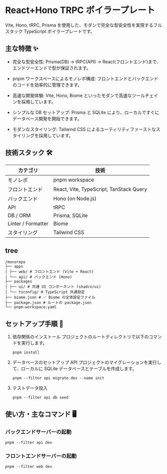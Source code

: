 # React+Hono TRPC ボイラープレート

Vite, Hono, tRPC, Prisma を使用した、モダンで完全な型安全性を実現するフルスタック TypeScript ボイラープレートです。

## 主な特徴 ✨

- 完全な型安全性: Prisma(DB) -> tRPC(API) -> React(フロントエンド)まで、エンドツーエンドで型が保証されます。

- pnpm ワークスペースによるモノレポ構成: フロントエンドとバックエンドのコードを効率的に管理できます。

- 高速な開発体験: Vite, Hono, Biome といったモダンで高速なツールチェインを採用しています。

- シンプルな DB セットアップ: Prisma と SQLite により、ローカルですぐにデータベース開発を開始できます。

- モダンなスタイリング: Tailwind CSS によるユーティリティファーストなスタイリングを採用しています。

## 技術スタック 🛠️

| カテゴリ           | 技術                                    |
| ------------------ | --------------------------------------- |
| モノレポ           | pnpm workspace                          |
| フロントエンド     | React, Vite, TypeScript, TanStack Query |
| バックエンド       | Hono (on Node.js)                       |
| API                | tRPC                                    |
| DB / ORM           | Prisma, SQLite                          |
| Linter / Formatter | Biome                                   |
| スタイリング       | Tailwind CSS                            |

## tree

```shell
/monorepo
├── apps
│ ├── web/ # フロントエンド (Vite + React)
│ └── api/ # バックエンド (Hono)
├── packages
│ ├── ui/ # 共通 UI コンポーネント (shadcn/ui)
│ └── tsconfig/ # TypeScript 共通設定
├── biome.json # ✅ Biome の全体設定ファイル
├── package.json # ルートの package.json
└── pnpm-workspace.yaml
```

## セットアップ手順 🚀

1. 依存関係のインストール
   プロジェクトのルートディレクトリで以下のコマンドを実行します。

   `pnpm install`

2. データベースのセットアップ
   API プロジェクトのマイグレーションを実行して、ローカルに SQLite データベースとテーブルを作成します。

   `pnpm --filter api migrate dev --name init`

3. テストデータ投入

   `pnpm --filter api db seed`

## 使い方・主なコマンド 🖥️

### バックエンドサーバーの起動

`pnpm --filter api dev`

### フロントエンドサーバーの起動

`pnpm --filter web dev`
